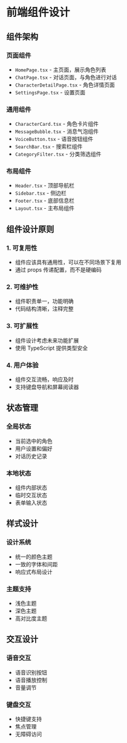 # 前端组件设计

## 组件架构

### 页面组件
- `HomePage.tsx` - 主页面，展示角色列表
- `ChatPage.tsx` - 对话页面，与角色进行对话
- `CharacterDetailPage.tsx` - 角色详情页面
- `SettingsPage.tsx` - 设置页面

### 通用组件
- `CharacterCard.tsx` - 角色卡片组件
- `MessageBubble.tsx` - 消息气泡组件
- `VoiceButton.tsx` - 语音按钮组件
- `SearchBar.tsx` - 搜索栏组件
- `CategoryFilter.tsx` - 分类筛选组件

### 布局组件
- `Header.tsx` - 顶部导航栏
- `Sidebar.tsx` - 侧边栏
- `Footer.tsx` - 底部信息栏
- `Layout.tsx` - 主布局组件

## 组件设计原则

### 1. 可复用性
- 组件应该具有通用性，可以在不同场景下复用
- 通过 props 传递配置，而不是硬编码

### 2. 可维护性
- 组件职责单一，功能明确
- 代码结构清晰，注释完整

### 3. 可扩展性
- 组件设计考虑未来功能扩展
- 使用 TypeScript 提供类型安全

### 4. 用户体验
- 组件交互流畅，响应及时
- 支持键盘导航和屏幕阅读器

## 状态管理

### 全局状态
- 当前选中的角色
- 用户设置和偏好
- 对话历史记录

### 本地状态
- 组件内部状态
- 临时交互状态
- 表单输入状态

## 样式设计

### 设计系统
- 统一的颜色主题
- 一致的字体和间距
- 响应式布局设计

### 主题支持
- 浅色主题
- 深色主题
- 高对比度主题

## 交互设计

### 语音交互
- 语音识别按钮
- 语音播放控制
- 音量调节

### 键盘交互
- 快捷键支持
- 焦点管理
- 无障碍访问
